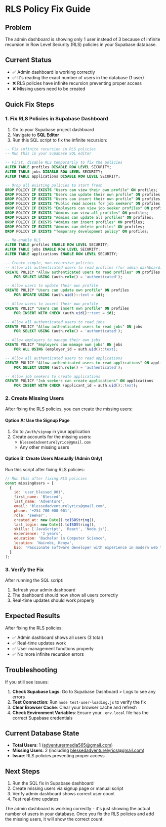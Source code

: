 # RLS Policy Fix Guide

## Problem
The admin dashboard is showing only 1 user instead of 3 because of infinite recursion in Row Level Security (RLS) policies in your Supabase database.

## Current Status
- ✅ Admin dashboard is working correctly
- ✅ It's reading the exact number of users in the database (1 user)
- ❌ RLS policies have infinite recursion preventing proper access
- ❌ Missing users need to be created

## Quick Fix Steps

### 1. Fix RLS Policies in Supabase Dashboard

1. Go to your Supabase project dashboard
2. Navigate to **SQL Editor**
3. Run this SQL script to fix the infinite recursion:

```sql
-- Fix infinite recursion in RLS policies
-- Run this in your Supabase SQL editor

-- First, disable RLS temporarily to fix the policies
ALTER TABLE profiles DISABLE ROW LEVEL SECURITY;
ALTER TABLE jobs DISABLE ROW LEVEL SECURITY;
ALTER TABLE applications DISABLE ROW LEVEL SECURITY;

-- Drop all existing policies to start fresh
DROP POLICY IF EXISTS "Users can view their own profile" ON profiles;
DROP POLICY IF EXISTS "Users can update their own profile" ON profiles;
DROP POLICY IF EXISTS "Users can insert their own profile" ON profiles;
DROP POLICY IF EXISTS "Public read access for job seekers" ON profiles;
DROP POLICY IF EXISTS "Employers can view job seeker profiles" ON profiles;
DROP POLICY IF EXISTS "Admins can view all profiles" ON profiles;
DROP POLICY IF EXISTS "Admins can update all profiles" ON profiles;
DROP POLICY IF EXISTS "Admins can insert profiles" ON profiles;
DROP POLICY IF EXISTS "Admins can delete profiles" ON profiles;
DROP POLICY IF EXISTS "Temporary development policy" ON profiles;

-- Re-enable RLS
ALTER TABLE profiles ENABLE ROW LEVEL SECURITY;
ALTER TABLE jobs ENABLE ROW LEVEL SECURITY;
ALTER TABLE applications ENABLE ROW LEVEL SECURITY;

-- Create simple, non-recursive policies
-- Allow all authenticated users to read profiles (for admin dashboard)
CREATE POLICY "Allow authenticated users to read profiles" ON profiles
    FOR SELECT USING (auth.role() = 'authenticated');

-- Allow users to update their own profile
CREATE POLICY "Users can update own profile" ON profiles
    FOR UPDATE USING (auth.uid()::text = id);

-- Allow users to insert their own profile
CREATE POLICY "Users can insert own profile" ON profiles
    FOR INSERT WITH CHECK (auth.uid()::text = id);

-- Allow all authenticated users to read jobs
CREATE POLICY "Allow authenticated users to read jobs" ON jobs
    FOR SELECT USING (auth.role() = 'authenticated');

-- Allow employers to manage their own jobs
CREATE POLICY "Employers can manage own jobs" ON jobs
    FOR ALL USING (employer_id = auth.uid()::text);

-- Allow all authenticated users to read applications
CREATE POLICY "Allow authenticated users to read applications" ON applications
    FOR SELECT USING (auth.role() = 'authenticated');

-- Allow job seekers to create applications
CREATE POLICY "Job seekers can create applications" ON applications
    FOR INSERT WITH CHECK (applicant_id = auth.uid()::text);
```

### 2. Create Missing Users

After fixing the RLS policies, you can create the missing users:

#### Option A: Use the Signup Page
1. Go to `/auth/signup` in your application
2. Create accounts for the missing users:
   - `blessedadventurelyrics@gmail.com`
   - Any other missing users

#### Option B: Create Users Manually (Admin Only)
Run this script after fixing RLS policies:

```javascript
// Run this after fixing RLS policies
const missingUsers = [
  {
    id: 'user_blessed_001',
    first_name: 'Blessed',
    last_name: 'Adventure',
    email: 'blessedadventurelyrics@gmail.com',
    phone: '+254 700 000 001',
    role: 'seeker',
    created_at: new Date().toISOString(),
    last_login: new Date().toISOString(),
    skills: ['JavaScript', 'React', 'Node.js'],
    experience: '2 years',
    education: 'Bachelor in Computer Science',
    location: 'Nairobi, Kenya',
    bio: 'Passionate software developer with experience in modern web technologies.',
  }
];
```

### 3. Verify the Fix

After running the SQL script:

1. Refresh your admin dashboard
2. The dashboard should now show all users correctly
3. Real-time updates should work properly

## Expected Results

After fixing the RLS policies:
- ✅ Admin dashboard shows all users (3 total)
- ✅ Real-time updates work
- ✅ User management functions properly
- ✅ No more infinite recursion errors

## Troubleshooting

If you still see issues:

1. **Check Supabase Logs**: Go to Supabase Dashboard > Logs to see any errors
2. **Test Connection**: Run `node test-user-loading.js` to verify the fix
3. **Clear Browser Cache**: Clear your browser cache and refresh
4. **Check Environment Variables**: Ensure your `.env.local` file has the correct Supabase credentials

## Current Database State

- **Total Users**: 1 (adventurermedia565@gmail.com)
- **Missing Users**: 2 (including blessedadventurelyrics@gmail.com)
- **Issue**: RLS policies preventing proper access

## Next Steps

1. Run the SQL fix in Supabase dashboard
2. Create missing users via signup page or manual script
3. Verify admin dashboard shows correct user count
4. Test real-time updates

The admin dashboard is working correctly - it's just showing the actual number of users in your database. Once you fix the RLS policies and add the missing users, it will show the correct count. 